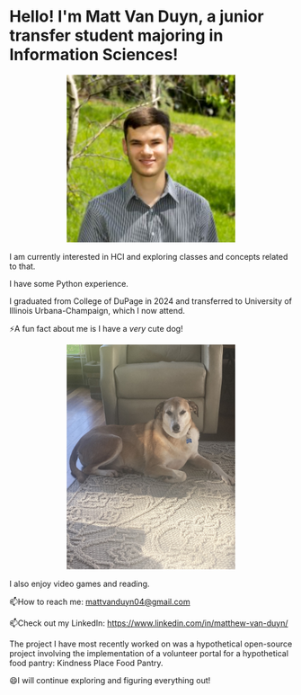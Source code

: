 

<!--
**MattV15/MattV15** is a ✨ _special_ ✨ repository because its `README.md` (this file) appears on your GitHub profile.

Here are some ideas to get you started:

- 🔭 I’m currently working on ...
- 🌱 I’m currently learning ...
- 👯 I’m looking to collaborate on ...
- 🤔 I’m looking for help with ...
- 💬 Ask me about ...
- 📫 How to reach me: ...
- 😄 Pronouns: ...
- ⚡ Fun fact: ...
-->
# Hello! I'm Matt Van Duyn, a junior transfer student majoring in Information Sciences!    
 <p align="center">
  <img src="2025-03-10 15_24_25.jpg" width="300" alt="Matt Van Duyn"/>
  <br>
  <em></em>

I am currently interested in HCI and exploring classes and concepts related to that. 

I have some Python experience.

I graduated from College of DuPage in 2024 and transferred to University of Illinois Urbana-Champaign, which I now attend.

⚡A fun fact about me is I have a _very_ cute dog!  
<p align="center">
  <img src="IMG_0949.jpg" width="300" alt="Rosie Dog Picture"/>
  <br>
  <em></em>

I also enjoy video games and reading. 


📫How to reach me: mattvanduyn04@gmail.com  

📫Check out my LinkedIn: https://www.linkedin.com/in/matthew-van-duyn/ 

The project I have most recently worked on was a hypothetical open-source project involving the implementation of a volunteer portal for a hypothetical food pantry: Kindness Place Food Pantry. 

😄I will continue exploring and figuring everything out!
